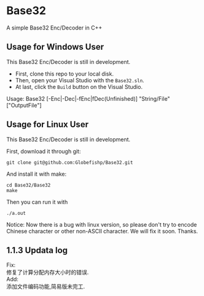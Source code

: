 # Base32
A simple Base32 Enc/Decoder in C++  

## Usage for Windows User
This Base32 Enc/Decoder is still in development.  

* First, clone this repo to your local disk.
* Then, open your Visual Studio with the `Base32.sln`.
* At last, click the `Build` button on the Visual Studio.

Usage: Base32 [-Enc|-Dec|-fEnc|fDec(Unfinished)] "String/File" ["OutputFile"]

## Usage for Linux User
This Base32 Enc/Decoder is still in development.  

First, download it through git:  
```
git clone git@github.com:Globefishp/Base32.git
```
And install it with make:  
```
cd Base32/Base32
make
```
Then you can run it with  
```
./a.out
```
Notice: Now there is a bug with linux version, so please don't try to encode Chinese character or other non-ASCII character. We will fix it soon. Thanks.  

## 1.1.3 Updata log  
Fix:  
修复了计算分配内存大小时的错误.  
Add:  
添加文件编码功能,简易版未完工.  


